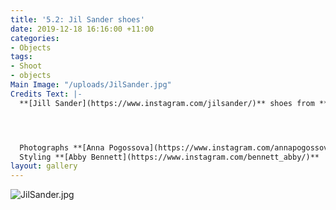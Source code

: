 ```yaml
---
title: '5.2: Jil Sander shoes'
date: 2019-12-18 16:16:00 +11:00
categories:
- Objects
tags:
- Shoot
- objects
Main Image: "/uploads/JilSander.jpg"
Credits Text: |-
  **[Jill Sander](https://www.instagram.com/jilsander/)** shoes from **[Shifting Worlds](https://shifting-worlds.com/collections/shoes-1/products/js33056a)**




  Photographs **[Anna Pogossova](https://www.instagram.com/annapogossova/)** at **[B&A](https://www.instagram.com/barepsau/)**
  Styling **[Abby Bennett](https://www.instagram.com/bennett_abby/)**
layout: gallery
---
```


![JilSander.jpg](/uploads/JilSander.jpg)
